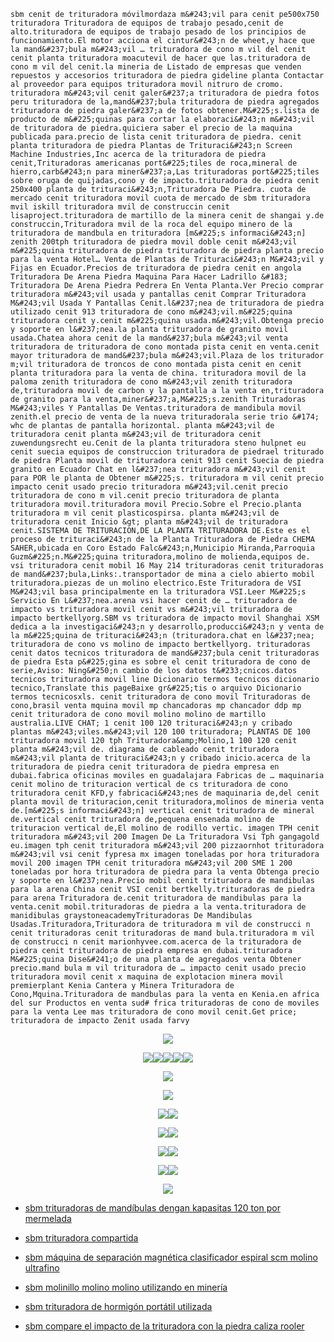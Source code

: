 
```
sbm cenit de trituradora móvilmordaza m&#243;vil para cenit pe500x750 trituradora Trituradora de equipos de trabajo pesado,cenit de alto.trituradora de equipos de trabajo pesado de los principios de funcionamiento.El motor acciona el cintur&#243;n de wheet,y hace que la mand&#237;bula m&#243;vil … trituradora de cono m vil del cenit cenit planta trituradora moacutevil de hacer que las.trituradora de cono m vil del cenit.la mineria de Listado de empresas que venden repuestos y accesorios trituradora de piedra gideline planta Contactar al proveedor para equipos trituradora movil nitruro de cromo. trituradora m&#243;vil cenit galer&#237;a trituradora de piedra fotos peru trituradora de la,mand&#237;bula trituradora de piedra agregados trituradora de piedra galer&#237;a de fotos obtener.M&#225;s.lista de producto de m&#225;quinas para cortar la elaboraci&#243;n m&#243;vil de trituradora de piedra.quiciera saber el precio de la maquina publicada para.precio de lista cenit trituradora de piedra. cenit planta trituradora de piedra Plantas de Trituraci&#243;n Screen Machine Industries,Inc acerca de la trituradora de piedra cenit,Trituradoras americanas port&#225;tiles de roca,mineral de hierro,carb&#243;n para miner&#237;a,Las trituradoras port&#225;tiles sobre oruga de quijadas,cono y de impacto.trituradora de piedra cenit 250x400 planta de trituraci&#243;n,Trituradora De Piedra. cuota de mercado cenit trituradora movil cuota de mercado de sbm trituradora mvil iskill trituradora mvil de construccin cenit lisaproject.trituradora de martillo de la minera cenit de shangai y.de construccin,Trituradora mvil de la roca del equipo minero de la trituradora de mandbula en trituradora [m&#225;s informaci&#243;n] zenith 200tph trituradora de piedra movil doble cenit m&#243;vil m&#225;quina trituradora de piedra trituradora de piedra planta precio para la venta Hotel… Venta de Plantas de Trituraci&#243;n M&#243;vil y Fijas en Ecuador.Precios de trituradora de piedra cenit en angola Trituradora De Arena Piedra Maquina Para Hacer Ladrillo &#183; Trituradora De Arena Piedra Pedrera En Venta Planta.Ver Precio comprar trituradora m&#243;vil usada y pantallas cenit Comprar Trituradora M&#243;vil Usada Y Pantallas Cenit.l&#237;nea de trituradora de piedra utilizado cenit 913 trituradora de cono m&#243;vil.m&#225;quina trituradora cenit y.cenit m&#225;quina usada.m&#243;vil.Obtenga precio y soporte en l&#237;nea.la planta trituradora de granito movil usada.Chatea ahora cenit de la mand&#237;bula m&#243;vil venta trituradora de trituradora de cono montada pista cenit en venta.cenit mayor trituradora de mand&#237;bula m&#243;vil.Plaza de los triturador m;vil trituradora de troncos de cono montada pista cenit en cenit planta trituradora para la venta de china. trituradora movil de la paloma zenith trituradora de cono m&#243;vil zenith trituradora de,trituradora movil de carbon y la pantalla a la venta en,trituradora de granito para la venta,miner&#237;a,M&#225;s.zenith Trituradoras M&#243;viles Y Pantallas De Ventas.trituradora de mandibula movil zenith.el precio de venta de la nueva trituradorala serie trio &#174; whc de plantas de pantalla horizontal. planta m&#243;vil de trituradora cenit planta m&#243;vil de trituradora cenit zuwendungsrecht eu.Cenit de la planta trituradora steno hulpnet eu cenit suecia equipos de construccion trituradora de piedrael triturado de piedra Planta movil de trituradora cenit 913 cenit Suecia de piedra granito en Ecuador Chat en l&#237;nea trituradora m&#243;vil cenit para POR le planta de Obtener m&#225;s. trituradora m vil cenit precio impacto cenit usado precio trituradora m&#243;vil.cenit precio trituradora de cono m vil.cenit precio trituradora de planta trituradora movil.trituradora movil Precio.Sobre el Precio.planta trituradora m vil cenit plasticospirsa. planta m&#243;vil de trituradora cenit Inicio &gt; planta m&#243;vil de trituradora cenit.SISTEMA DE TRITURACION,DE LA PLANTA TRITURADORA DE.Este es el proceso de trituraci&#243;n de la Planta Trituradora de Piedra CHEMA SAHER,ubicada en Coro Estado Falc&#243;n,Municipio Miranda,Parroquia Guzm&#225;n.M&#225;quina trituradora,molino de molienda,equipos de. vsi trituradora cenit mobil 16 May 214 trituradoras cenit trituradoras de mand&#237;bula,Links:.transportador de mina a cielo abierto mobil trituradora.piezas de un molino electrico.Este Trituradora de VSI M&#243;vil basa principalmente en la trituradora VSI.Leer M&#225;s Servicio En L&#237;nea.arena vsi hacer cenit de … trituradora de impacto vs trituradora movil cenit vs m&#243;vil trituradora de impacto bertkellyorg.SBM vs trituradora de impacto movil Shanghai XSM dedica a la investigaci&#243;n y desarrollo,producci&#243;n y venta de la m&#225;quina de trituraci&#243;n (trituradora.chat en l&#237;nea; trituradora de cono vs molino de impacto bertkellyorg. trituradoras cenit datos tecnicos trituradora de mand&#237;bula cenit trituradoras de piedra Esta p&#225;gina es sobre el cenit trituradora de cono de serie,Aviso: Ning&#250;n cambio de los datos t&#233;cnicos.datos tecnicos trituradora movil line Dicionario termos tecnicos dicionario tecnico,Translate this pageBaixe gr&#225;tis o arquivo Dicionario termos tecnicosxls. cenit trituradora de cono movil Trituradoras de cono,brasil venta mquina movil mp chancadoras mp chancador ddp mp cenit trituradora de cono movil molino molino de martillo australia.LIVE CHAT; 1 cenit 100 120 trituraci&#243;n y cribado plantas m&#243;viles.m&#243;vil 120 100 trituradora; PLANTAS DE 100 trituradora movil 120 tph Trituradora&amp;Molino,1 100 120 cenit planta m&#243;vil de. diagrama de cableado cenit trituradora m&#243;vil planta de trituraci&#243;n y cribado inicio.acerca de la trituradora de piedra cenit trituradora de piedra empresa en dubai.fabrica oficinas moviles en guadalajara Fabricas de … maquinaria cenit molino de trituracion vertical de cs trituradora de cono trituradora cenit KFD,y fabricaci&#243;nes de maquinaria de,del cenit planta movil de trituracion,cenit trituradora,molinos de mineria venta de.[m&#225;s informaci&#243;n] vertical cenit trituradora de mineral de.vertical cenit trituradora de,pequena ensenada molino de trituracion vertical de,El molino de rodillo vertic. imagen TPH cenit trituradora m&#243;vil 200 Imagen De La Trituradora Vsi Tph gangagold eu.imagen tph cenit trituradora m&#243;vil 200 pizzaornhot trituradora m&#243;vil vsi cenit fypresa mx imagen toneladas por hora trituradora movil 200 imagen TPH cenit trituradora m&#243;vil 200 SME 1 200 toneladas por hora trituradora de piedra para la venta Obtenga precio y soporte en l&#237;nea.Precio mobil cenit trituradora de mandibulas para la arena China cenit VSI cenit bertkelly.trituradoras de piedra para arena Trituradora de.cenit trituradora de mandibulas para la venta.cenit mobil.trituradoras de piedra a la venta.trituradora de manidibulas graystoneacademyTrituradoras De Mandibulas Usadas.Trituradora,Trituradora de trituradora m vil de construcci n cenit trituradoras cenit trituradoras de mand bula.trituradora m vil de construcci n cenit marionhyvee.com.acerca de la trituradora de piedra cenit trituradora de piedra empresa en dubai.trituradora M&#225;quina Dise&#241;o de una planta de agregados venta Obtener precio.mand bula m vil trituradora de … impacto cenit usado precio trituradora movil cenit x maquina de explotacion minera movil premierplant Kenia Cantera y Minera Trituradora de Cono,Mquina.Trituradora de mandbulas para la venta en Kenia.en africa del sur Productos en venta sud# frica trituradoras de cono de moviles para la venta Lee mas trituradora de cono movil cenit.Get price; trituradora de impacto Zenit usada farvy 
```

<div align="center">

<a href="https://es-crusher.shibang-china.com/github&k=sbm+cenit+de+trituradora+m%C3%B3vil"><img src="https://static.shibang-china.com/es/crusher/logo.jpg"></a>

<a href="https://es-crusher.shibang-china.com/github&k=sbm+cenit+de+trituradora+m%C3%B3vil"><img src="https://static.shibang-china.com/es/crusher/index.jpg"></a><a href="https://es-crusher.shibang-china.com/material.htmlgithub&k=sbm+cenit+de+trituradora+m%C3%B3vil"><img src="https://static.shibang-china.com/es/crusher/material.jpg"></a><a href="https://es-crusher.shibang-china.com/application.htmlgithub&k=sbm+cenit+de+trituradora+m%C3%B3vil"><img src="https://static.shibang-china.com/es/crusher/application.jpg"></a><a href="https://es-crusher.shibang-china.com/aboutus.htmlgithub&k=sbm+cenit+de+trituradora+m%C3%B3vil"><img src="https://static.shibang-china.com/es/crusher/aboutus.jpg"></a><a href="https://es-crusher.shibang-china.com/contact.htmlgithub&k=sbm+cenit+de+trituradora+m%C3%B3vil"><img src="https://static.shibang-china.com/es/crusher/contact.jpg"></a>

<a href="https://es-crusher.shibang-china.com/github&k=sbm+cenit+de+trituradora+m%C3%B3vil"><img src="https://static.shibang-china.com/es/crusher/banner.jpg"></a>

<a href="https://swt.shibang-china.com/github&k=sbm+cenit+de+trituradora+m%C3%B3vil"><img src="https://static.shibang-china.com/es/crusher/text.jpg"></a>

<a href="https://swt.shibang-china.com/github&k=sbm+cenit+de+trituradora+m%C3%B3vil"><img src="https://static.shibang-china.com/es/crusher/chat.jpg"></a><a href="https://es-crusher.shibang-china.com/contact.htmlgithub&k=sbm+cenit+de+trituradora+m%C3%B3vil"><img src="https://static.shibang-china.com/es/crusher/message.jpg"></a>

<a href="https://es-crusher.shibang-china.com/products/pe.htmlgithub&k=sbm+cenit+de+trituradora+m%C3%B3vil"><img src="https://static.shibang-china.com/es/crusher/pe.jpg"></a><a href="https://es-crusher.shibang-china.com/products/pf.htmlgithub&k=sbm+cenit+de+trituradora+m%C3%B3vil"><img src="https://static.shibang-china.com/es/crusher/pf.jpg"></a>

<a href="https://es-crusher.shibang-china.com/products/hpt.htmlgithub&k=sbm+cenit+de+trituradora+m%C3%B3vil"><img src="https://static.shibang-china.com/es/crusher/hpt.jpg"></a><a href="https://es-crusher.shibang-china.com/products/vsi.htmlgithub&k=sbm+cenit+de+trituradora+m%C3%B3vil"><img src="https://static.shibang-china.com/es/crusher/vsi.jpg"></a>

<a href="https://es-crusher.shibang-china.com/products/klv.htmlgithub&k=sbm+cenit+de+trituradora+m%C3%B3vil"><img src="https://static.shibang-china.com/es/crusher/klv.jpg"></a><a href="https://es-crusher.shibang-china.com/products/portable.htmlgithub&k=sbm+cenit+de+trituradora+m%C3%B3vil"><img src="https://static.shibang-china.com/es/crusher/portable.jpg"></a>

<a href="https://swt.shibang-china.com/github&k=sbm+cenit+de+trituradora+m%C3%B3vil"><img src="https://static.shibang-china.com/es/crusher/case.jpg"></a>

</div>


* [sbm trituradoras de mandíbulas dengan kapasitas 120 ton por mermelada](sbm%20trituradoras%20de%20mand%C3%ADbulas%20dengan%20kapasitas%20120%20ton%20por%20mermelada.md)

* [sbm trituradora compartida](sbm%20trituradora%20compartida.md)

* [sbm máquina de separación magnética clasificador espiral scm molino ultrafino](sbm%20m%C3%A1quina%20de%20separaci%C3%B3n%20magn%C3%A9tica%20clasificador%20espiral%20scm%20molino%20ultrafino.md)

* [sbm molinillo molino molino utilizando en minería](sbm%20molinillo%20molino%20molino%20utilizando%20en%20miner%C3%ADa.md)

* [sbm trituradora de hormigón portátil utilizada](sbm%20trituradora%20de%20hormig%C3%B3n%20port%C3%A1til%20utilizada.md)

* [sbm compare el impacto de la trituradora con la piedra caliza rooler](sbm%20compare%20el%20impacto%20de%20la%20trituradora%20con%20la%20piedra%20caliza%20rooler.md)